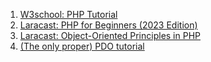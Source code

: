 1. [W3school: PHP Tutorial](https://www.w3schools.com/php/default.asp)
2. [Laracast: PHP for Beginners (2023 Edition)](https://youtube.com/playlist?list=PL3VM-unCzF8ipG50KDjnzhugceoSG3RTC)
3. [Laracast: Object-Oriented Principles in PHP](https://laracasts.com/series/object-oriented-principles-in-php)
4. [(The only proper) PDO tutorial](https://phpdelusions.net/pdo)